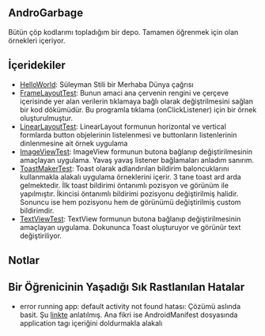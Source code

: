 AndroGarbage
------------

Bütün çöp kodlarımı topladığım bir depo.
Tamamen öğrenmek için olan örnekleri içeriyor.


İçeridekiler
------------

* [HelloWorld](https://github.com/Zaryob/AndroGarbage/tree/master/Helloworld): Süleyman Stili bir Merhaba Dünya çağrısı
* [FrameLayoutTest](https://github.com/Zaryob/AndroGarbage/tree/master/FrameLayoutTest): Bunun amaci ana çervenin rengini ve çerçeve içerisinde yer alan verilerin tıklamaya bağlı olarak değiştrilmesini sağlan bir kod dökümüdür. Bu programla tıklama (onClickListener) için bir örnek oluşturulmuştur.
* [LinearLayoutTest](https://github.com/Zaryob/AndroGarbage/tree/master/LinearLayoutTest): LinearLayout formunun horizontal ve vertical formlarda button objelerinin listelenmesi ve buttonların listenlerinin dinlenmesine ait örnek uygulama
* [ImageViewTest](https://github.com/Zaryob/AndroGarbage/tree/master/ImageViewTest): ImageView formunun butona bağlanıp değiştirilmesinin amaçlayan uygulama. Yavaş yavaş listener bağlamaları anladım sanırım.
* [ToastMakerTest](https://github.com/Zaryob/AndroGarbage/tree/master/ToastMakerTest): Toast olarak adlandırılan bildirim baloncuklarını kullanmakla alakalı uygulama örneklerini içerir. 3 tane toast ard arda gelmektedir. İlk toast bildirimi öntanımlı pozisyon ve görünüm ile yapılmıştır. İkincisi öntanımlı bildirimi pozisyonu değiştirilmiş halidir. Sonuncu ise hem pozisyonu hem de görünümü değiştirilmiş custom bildirimdir.
* [TextViewTest](https://github.com/Zaryob/AndroGarbage/tree/master/TextViewTest): TextView formunun butona bağlanıp değiştirilmesinin amaçlayan uygulama. Dokununca Toast oluşturuyor ve görünür text değiştiriliyor.

Notlar
------

## Bir Öğrenicinin Yaşadığı Sık Rastlanılan Hatalar

* error running app: default activity not found hatası: Çözümü aslında basit. Şu [linkte](https://stackoverflow.com/a/15825326) anlatılmış. Ana fikri ise AndroidManifest dosyasında application tagı içeriğini doldurmakla alakalı
